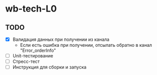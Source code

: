 # wb-tech-L0

## TODO

- [x] Валидация данных при получении из канала
    - Если есть ошибка при получении, отсылать обратно в канал "Error_orderInfo"
- [ ] Unit-тестирование
- [ ] Стресс-тест
- [ ] Инструкция для сборки и запуска